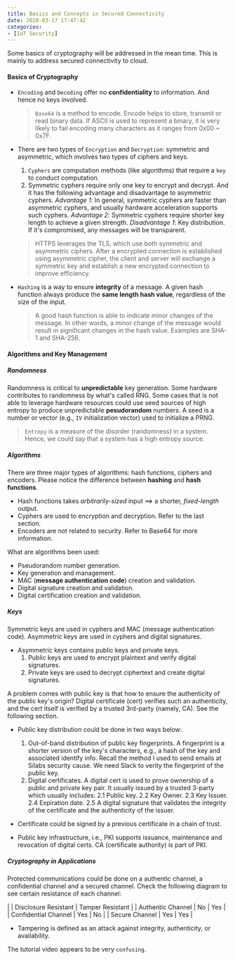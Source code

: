 ```yaml
---
title: Basics and Concepts in Secured Connectivity
date: 2020-03-17 17:47:42
categories:
- [IoT Security]
---
```


Some basics of cryptography will be addressed in the mean time. This is mainly to address secured connectivity to cloud.

#### Basics of Cryptography

* `Encoding` and `Decoding` offer no **confidentiality** to information. And hence no keys involved.

    > `Base64` is a method to encode. Encode helps to store, transmit or read binary data. If ASCII is used to represent a binary, it is very likely to fail encoding many characters as it ranges from 0x00 ~ 0x7F.

* There are two types of `Encryption` and `Decryption`: symmetric and asymmetric, which involves two types of ciphers and keys.
    
    1. `Cyphers` are computation methods (like algorithms) that require a `key` to conduct computation.
    2. Symmetric cyphers require only one key to encrypt and decrypt. And it has the following advantage and disadvantage to asymmetric cyphers.
        *Advantage 1*: In general, symmetric cyphers are faster than asymmetric cyphers, and usually hardware acceleration supports such cyphers.
        *Advantage 2*: Symmetric cyphers require shorter key length to achieve a given strength.
        *Disadvantage 1*: Key distribution. If it's compromised, any messages will be transparent.

    > HTTPS leverages the TLS, which use both symmetric and asymmetric ciphers. After a encrypted connection is established using asymmetric cipher, the client and server will exchange a symmetric key and establish a new encrypted connection to improve efficiency.

* `Hashing` is a way to ensure **integrity** of a message. A given hash function always produce the **same length hash value**, regardless of the size of the input.

    > A good hash function is able to indicate minor changes of the message. In other words, a minor change of the message would result in significant changes in the hash value. Examples are SHA-1 and SHA-256.

#### Algorithms and Key Management

##### Randomness

Randomness is critical to **unpredictable** key generation. Some hardware contributes to randomness by what's called RNG. Some cases that is not able to leverage hardware resources could use seed sources of high entropy to produce unpredictable **pesudorandom** numbers. A seed is a number or vector (e.g., `IV` initialization vector) used to initialize a PRNG.

> `Entropy` is a measure of the disorder (randomness) in a system. Hence, we could say that a system has a high entropy source.

##### Algorithms

There are three major types of algorithms: hash functions, ciphers and encoders. Please notice the difference between **hashing** and **hash functions**.

* Hash functions takes *arbitrarily-sized* input ==> a shorter, *fixed-length* output.
* Cyphers are used to encryption and decryption. Refer to the last section.
* Encoders are not related to security. Refer to Base64 for more information.

What are algorithms been used:

* Pseudorandom number generation.
* Key generation and management.
* MAC (**message authentication code**) creation and validation.
* Digital signature creation and validation.
* Digital certification creation and validation.

##### Keys

Symmetric keys are used in cyphers and MAC (message authentication code). Asymmetric keys are used in cyphers and digital signatures.

* Asymmetric keys contains public keys and private keys.
    1. Public keys are used to encrypt plaintext and verify digital signatures.
    2. Private keys are used to decrypt ciphertext and create digital signatures.

A problem comes with public key is that how to ensure the authenticity of the public key's origin? Digital certificate (cert) verifies such an authenticity, and the cert itself is verified by a trusted 3rd-party (namely, CA). See the following section.

* Public key distribution could be done in two ways below:
    1. Out-of-band distribution of public key fingerprints. A fingerprint is a shorter version of the key's characters, e.g., a hash of the key and associated identify info. Recall the method I used to send emails at Silabs security cause. We need Slack to verity the fingerprint of the public key.
    2. Digital certificates. A digital cert is used to prove ownership of a public and private key pair. It usually issued by a trusted 3-party which usually includes:
        2.1 Public key.
        2.2 Key Owner.
        2.3 Key Issuer.
        2.4 Expiration date.
        2.5 A digital signature that validates the integrity of the certificate and the authenticity of the issuer.

* Certificate could be signed by a previous certificate in a chain of trust.

* Public key infrastructure, i.e., PKI supports issuance, maintenance and revocation of digital certs. CA (certificate authority) is part of PKI.

##### Cryptography in Applications

Protected communications could be done on a authentic channel, a confidential channel and a secured channel. Check the following diagram to see certain resistance of each channel:

|  | Disclosure Resistant | Tamper Resistant |
| Authentic Channel |  No | Yes |
| Confidential Channel | Yes | No |
| Secure Channel | Yes | Yes |

* Tampering is defined as an attack against integrity, authenticity, or availability.

The tutorial video appears to be very `confusing`.
